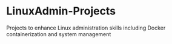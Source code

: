 # LinuxAdmin-Projects
Projects to enhance Linux administration skills including Docker containerization and system management
